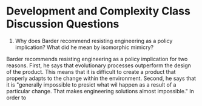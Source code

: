 # Development and Complexity Class Discussion Questions 

1. Why does Barder recommend resisting engineering as a policy implication? What did he mean by isomorphic mimicry? 

  Barder recommends resisting engineering as a policy implication for two reasons. First, he says that evolutionary processes outperform the design of the product. This means that it is difficult to create a product that properly adapts to the change within the environment. Second, he says that it is "generally impossible to presict what wil happen as a result of a particular change. That makes engineering solutions almost impossible." In order to 
